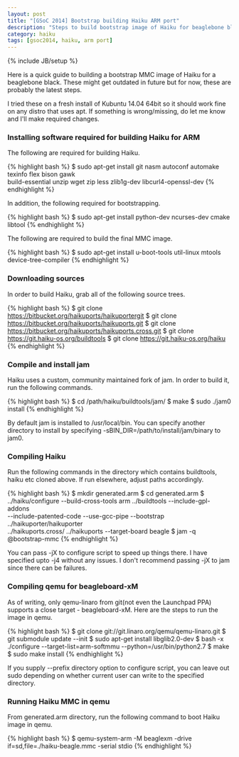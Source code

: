 ```yaml
---
layout: post
title: "[GSoC 2014] Bootstrap building Haiku ARM port"
description: "Steps to build bootstrap image of Haiku for beaglebone black"
category: haiku
tags: [gsoc2014, haiku, arm port]
---
```

{% include JB/setup %}

Here is a quick guide to building a bootstrap MMC image of Haiku for a beaglebone black. These might get outdated in
future but for now, these are probably the latest steps.

I tried these on a fresh install of Kubuntu 14.04 64bit so it should work fine on any distro that uses apt. If
something is wrong/missing, do let me know and I'll make required changes.

<!--more-->

### Installing software required for building Haiku for ARM

The following are required for building Haiku.

{% highlight bash %}
$ sudo apt-get install git nasm autoconf automake texinfo flex bison gawk \
    build-essential unzip wget zip less zlib1g-dev libcurl4-openssl-dev
{% endhighlight %}

In addition, the following required for bootstrapping.

{% highlight bash %}
$ sudo apt-get install python-dev ncurses-dev cmake libtool
{% endhighlight %}

The following are required to build the final MMC image.

{% highlight bash %}
$ sudo apt-get install u-boot-tools util-linux mtools device-tree-compiler
{% endhighlight %}

### Downloading sources

In order to build Haiku, grab all of the following source trees.

{% highlight bash %}
$ git clone https://bitbucket.org/haikuports/haikuportergit
$ git clone https://bitbucket.org/haikuports/haikuports.git
$ git clone https://bitbucket.org/haikuports/haikuports.cross.git
$ git clone https://git.haiku-os.org/buildtools
$ git clone https://git.haiku-os.org/haiku
{% endhighlight %}

### Compile and install jam

Haiku uses a custom, community maintained fork of jam. In order to build it, run the following commands.

{% highlight bash %}
$ cd /path/haiku/buildtools/jam/
$ make
$ sudo ./jam0 install
{% endhighlight %}

By default jam is installed to /usr/local/bin. You can specify another directory to install by specifying
-sBIN_DIR=/path/to/install/jam/binary to jam0.


### Compiling Haiku

Run the following commands in the directory which contains buildtools, haiku etc cloned above. If run elsewhere,
adjust paths accordingly.

{% highlight bash %}
$ mkdir generated.arm
$ cd generated.arm
$ ../haiku/configure --build-cross-tools arm ../buildtools --include-gpl-addons \
    --include-patented-code --use-gcc-pipe --bootstrap ../haikuporter/haikuporter \
    ../haikuports.cross/ ../haikuports --target-board beagle
$ jam -q @bootstrap-mmc
{% endhighlight %}

You can pass -jX to configure script to speed up things there. I have specified upto -j4 without any issues. I don't
recommend passing -jX to jam since there can be failures.

### Compiling qemu for beagleboard-xM

As of writing, only qemu-linaro from git(not even the Launchpad PPA) supports a close target - beagleboard-xM. Here are
the steps to run the image in qemu.

{% highlight bash %}
$ git clone git://git.linaro.org/qemu/qemu-linaro.git
$ git submodule update --init
$ sudo apt-get install libglib2.0-dev
$ bash -x ./configure --target-list=arm-softmmu --python=/usr/bin/python2.7
$ make
$ sudo make install
{% endhighlight %}

If you supply --prefix directory option to configure script, you can leave out sudo depending on whether current user
can write to the specified directory.

### Running Haiku MMC in qemu

From generated.arm directory, run the following command to boot Haiku image in qemu.

{% highlight bash %}
$ qemu-system-arm -M beaglexm -drive if=sd,file=./haiku-beagle.mmc -serial stdio
{% endhighlight %}
